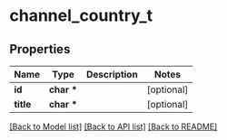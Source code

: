 # channel_country_t

## Properties
Name | Type | Description | Notes
------------ | ------------- | ------------- | -------------
**id** | **char \*** |  | [optional] 
**title** | **char \*** |  | [optional] 

[[Back to Model list]](../README.md#documentation-for-models) [[Back to API list]](../README.md#documentation-for-api-endpoints) [[Back to README]](../README.md)


